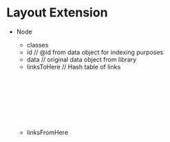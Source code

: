 
# Layout Extension

* Node <Object>
    * classes <String>
    * id <String> // @id from data object for indexing purposes
    * data <Object> // original data object from library
    * linksToHere <Object> // Hash table of links
    * linksFromHere <Object>
    * height <Number> // Below are used in template
    * width <Number>
    * opacity <Number>
    * px <Number> // Following are used by d3
    * py <Number>
    * x <Number>
    * y <Number>
    * index <Number>
    * weight <Number>
    * group <Number> // index of steps away from source
* Reaction <Node>
    * d <Number> // distance of control point
    * deg <Number> // degree of control point 1 toward reactants
    * cp1 <Number> // coordinates of control point 1, reactants side
    * cp2 <Number> // coordinates of control point 2, products side
    * centroid <Object> // coordinates of centroid for products and reactants
    * reactants <Object> // All reactant compounds
    * products <Object> // All product compounds
* Species <Node>
    * reactions <Object> // hash of all reactions associated with compound

# Data Model

* Node <Object>
    * classes <String>
    * id <String> // @id from data object for indexing purposes
    * data <Object> // original data object from library
    * linksToHere <Object> // Hash table of links
    * linksFromHere <Object>
    * height <Number> // Below are used in template
    * width <Number>
    * opacity <Number>
    * px <Number> // Following are used by d3
    * py <Number>
    * x <Number>
    * y <Number>
    * index <Number>
    * weight <Number>
    * group <Number> // index of steps away from source
* Reaction <Node>
    * d <Number> // distance of control point
    * deg <Number> // degree of control point 1 toward reactants
    * cp1 <Number> // coordinates of control point 1, reactants side
    * cp2 <Number> // coordinates of control point 2, products side
    * centroid <Object> // coordinates of centroid for products and reactants
    * reactants <Object> // All reactant compounds
    * products <Object> // All product compounds
* Compound <Node>
    * reactions <Object> // hash of all reactions associated with compound

